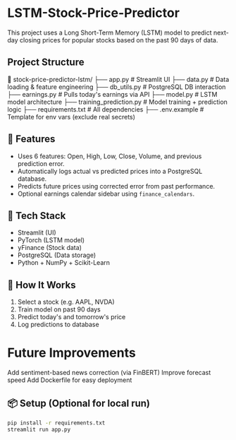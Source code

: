 # LSTM-Stock-Price-Predictor
This project uses a Long Short-Term Memory (LSTM) model to predict next-day closing prices for popular stocks based on the past 90 days of data.

## Project Structure
📁 stock-price-predictor-lstm/
├── app.py                     # Streamlit UI
├── data.py                   # Data loading & feature engineering
├── db_utils.py               # PostgreSQL DB interaction
├── earnings.py              # Pulls today's earnings via API
├── model.py                 # LSTM model architecture
├── training_prediction.py   # Model training + prediction logic
├── requirements.txt         # All dependencies
├── .env.example             # Template for env vars (exclude real secrets)

## 🧠 Features
- Uses 6 features: Open, High, Low, Close, Volume, and previous prediction error.
- Automatically logs actual vs predicted prices into a PostgreSQL database.
- Predicts future prices using corrected error from past performance.
- Optional earnings calendar sidebar using `finance_calendars`.

## 🔧 Tech Stack
- Streamlit (UI)
- PyTorch (LSTM model)
- yFinance (Stock data)
- PostgreSQL (Data storage)
- Python + NumPy + Scikit-Learn

## 🚀 How It Works
1. Select a stock (e.g. AAPL, NVDA)
2. Train model on past 90 days
3. Predict today's and tomorrow's price
4. Log predictions to database

# Future Improvements
Add sentiment-based news correction (via FinBERT)
Improve forecast speed
Add Dockerfile for easy deployment

## 📦 Setup (Optional for local run)
```bash
pip install -r requirements.txt
streamlit run app.py
